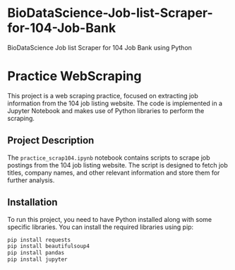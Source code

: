 # BioDataScience-Job-list-Scraper-for-104-Job-Bank
BioDataScience Job list Scraper for 104 Job Bank using Python

# Practice WebScraping 

This project is a web scraping practice, focused on extracting job information from the 104 job listing website. The code is implemented in a Jupyter Notebook and makes use of Python libraries to perform the scraping.

## Project Description

The `practice_scrap104.ipynb` notebook contains scripts to scrape job postings from the 104 job listing website. The script is designed to fetch job titles, company names, and other relevant information and store them for further analysis.

## Installation

To run this project, you need to have Python installed along with some specific libraries. You can install the required libraries using pip:

```bash
pip install requests
pip install beautifulsoup4
pip install pandas
pip install jupyter

